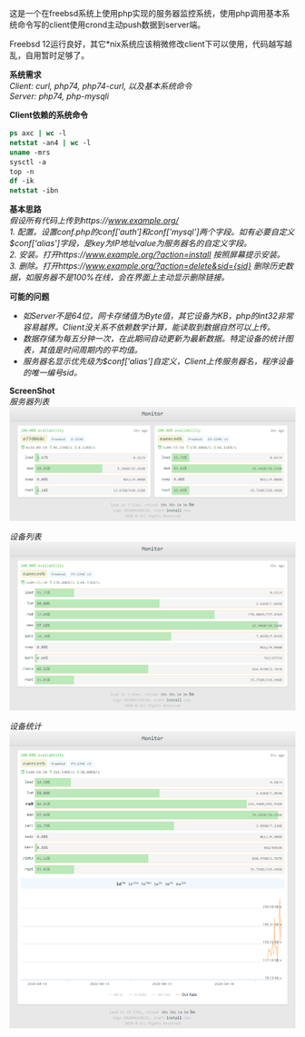 这是一个在freebsd系统上使用php实现的服务器监控系统，使用php调用基本系统命令写的client使用crond主动push数据到server端。

Freebsd 12运行良好，其它*nix系统应该稍微修改client下可以使用，代码越写越乱，自用暂时足够了。

**系统需求**  
*Client: curl, php74, php74-curl, 以及基本系统命令*  
*Server: php74, php-mysqli*  
  
**Client依赖的系统命令**
```csh
ps axc | wc -l
netstat -an4 | wc -l
uname -mrs
sysctl -a
top -n
df -ik
netstat -ibn
```

**基本思路**  
*假设所有代码上传到https://www.example.org/*  
*1. 配置。设置conf.php的$conf['auth']和$conf['mysql']两个字段。如有必要自定义$conf['alias']字段，是key为IP地址value为服务器名的自定义字段。*  
*2. 安装。打开https://www.example.org/?action=install 按照屏幕提示安装。*  
*3. 删除。打开https://www.example.org/?action=delete&sid={sid} 删除历史数据，如服务器不是100%在线，会在界面上主动显示删除链接。*  
  
**可能的问题**
- *如Server不是64位，网卡存储值为Byte值，其它设备为KB，php的int32非常容易越界。Client没关系不依赖数学计算，能读取到数据自然可以上传。*
- *数据存储为每五分钟一次，在此期间自动更新为最新数据。特定设备的统计图表，其值是时间周期内的平均值。*
- *服务器名显示优先级为$conf['alias']自定义，Client上传服务器名，程序设备的唯一编号sid。*
  
  
**ScreenShot**  
*服务器列表*  
![](https://raw.githubusercontent.com/tianpu/monitor/master/screenshot/servlist.png)
  
*设备列表*  
![](https://raw.githubusercontent.com/tianpu/monitor/master/screenshot/devlist.png)
  
*设备统计*  
![](https://raw.githubusercontent.com/tianpu/monitor/master/screenshot/devinfo.png)

